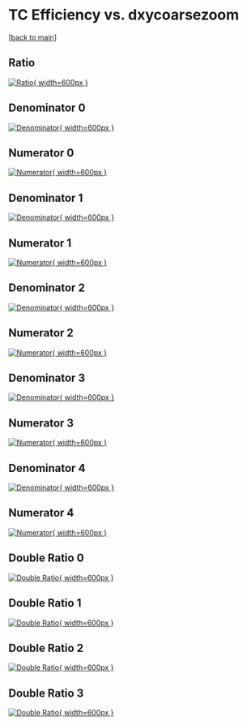 # TC Efficiency vs. dxycoarsezoom

[[back to main](./)]



## Ratio

[![Ratio](../mtv/var/TC_loweta_211_1_eff_dxycoarsezoom.png){ width=600px }](../mtv/var/TC_loweta_211_1_eff_dxycoarsezoom.pdf)

## Denominator 0

[![Denominator](../mtv/den/TC_loweta_211_1_eff_dxycoarsezoom_den0.png){ width=600px }](../mtv/den/TC_loweta_211_1_eff_dxycoarsezoom_den0.pdf)

## Numerator 0

[![Numerator](../mtv/num/TC_loweta_211_1_eff_dxycoarsezoom_num0.png){ width=600px }](../mtv/num/TC_loweta_211_1_eff_dxycoarsezoom_num0.pdf)

## Denominator 1

[![Denominator](../mtv/den/TC_loweta_211_1_eff_dxycoarsezoom_den1.png){ width=600px }](../mtv/den/TC_loweta_211_1_eff_dxycoarsezoom_den1.pdf)

## Numerator 1

[![Numerator](../mtv/num/TC_loweta_211_1_eff_dxycoarsezoom_num1.png){ width=600px }](../mtv/num/TC_loweta_211_1_eff_dxycoarsezoom_num1.pdf)

## Denominator 2

[![Denominator](../mtv/den/TC_loweta_211_1_eff_dxycoarsezoom_den2.png){ width=600px }](../mtv/den/TC_loweta_211_1_eff_dxycoarsezoom_den2.pdf)

## Numerator 2

[![Numerator](../mtv/num/TC_loweta_211_1_eff_dxycoarsezoom_num2.png){ width=600px }](../mtv/num/TC_loweta_211_1_eff_dxycoarsezoom_num2.pdf)

## Denominator 3

[![Denominator](../mtv/den/TC_loweta_211_1_eff_dxycoarsezoom_den3.png){ width=600px }](../mtv/den/TC_loweta_211_1_eff_dxycoarsezoom_den3.pdf)

## Numerator 3

[![Numerator](../mtv/num/TC_loweta_211_1_eff_dxycoarsezoom_num3.png){ width=600px }](../mtv/num/TC_loweta_211_1_eff_dxycoarsezoom_num3.pdf)

## Denominator 4

[![Denominator](../mtv/den/TC_loweta_211_1_eff_dxycoarsezoom_den4.png){ width=600px }](../mtv/den/TC_loweta_211_1_eff_dxycoarsezoom_den4.pdf)

## Numerator 4

[![Numerator](../mtv/num/TC_loweta_211_1_eff_dxycoarsezoom_num4.png){ width=600px }](../mtv/num/TC_loweta_211_1_eff_dxycoarsezoom_num4.pdf)

## Double Ratio 0

[![Double Ratio](../mtv/ratio/TC_loweta_211_1_eff_dxycoarsezoom_ratio0.png){ width=600px }](../mtv/ratio/TC_loweta_211_1_eff_dxycoarsezoom_ratio0.pdf)

## Double Ratio 1

[![Double Ratio](../mtv/ratio/TC_loweta_211_1_eff_dxycoarsezoom_ratio1.png){ width=600px }](../mtv/ratio/TC_loweta_211_1_eff_dxycoarsezoom_ratio1.pdf)

## Double Ratio 2

[![Double Ratio](../mtv/ratio/TC_loweta_211_1_eff_dxycoarsezoom_ratio2.png){ width=600px }](../mtv/ratio/TC_loweta_211_1_eff_dxycoarsezoom_ratio2.pdf)

## Double Ratio 3

[![Double Ratio](../mtv/ratio/TC_loweta_211_1_eff_dxycoarsezoom_ratio3.png){ width=600px }](../mtv/ratio/TC_loweta_211_1_eff_dxycoarsezoom_ratio3.pdf)


